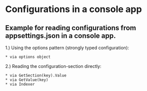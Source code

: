 # Configurations in a console app

## Example for reading configurations from<br>appsettings.json in a console app.

1.) Using the options pattern (strongly typed configuration):

    * via options object


2.) Reading the configuration-section directly:

    * via GetSection(key).Value
    * via GetValue(key)
    * via Indexer
    
